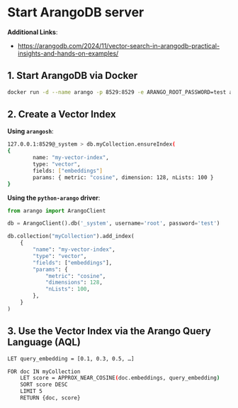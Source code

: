 # Start ArangoDB server

**Additional Links**:
- https://arangodb.com/2024/11/vector-search-in-arangodb-practical-insights-and-hands-on-examples/

## 1. Start ArangoDB via Docker

```bash
docker run -d --name arango -p 8529:8529 -e ARANGO_ROOT_PASSWORD=test arangodb/arangodb:3.12
```

## 2. Create a Vector Index

**Using `arangosh`**:

```bash
127.0.0.1:8529@_system > db.myCollection.ensureIndex(
{
        name: "my-vector-index",
        type: "vector",
        fields: ["embeddings"]
        params: { metric: "cosine", dimension: 128, nLists: 100 }
}
```

**Using the `python-arango` driver**:

```python
from arango import ArangoClient

db = ArangoClient().db('_system', username='root', password='test')

db.collection("myCollection").add_index(
    {
        "name": "my-vector-index",
        "type": "vector",
        "fields": ["embeddings"],
        "params": {
            "metric": "cosine",
            "dimensions": 128,
            "nLists": 100,
        },
    }
)
```

## 3. Use the Vector Index via the Arango Query Language (AQL)

```bash
LET query_embedding = [0.1, 0.3, 0.5, …]

FOR doc IN myCollection
    LET score = APPROX_NEAR_COSINE(doc.embeddings, query_embedding)
    SORT score DESC
    LIMIT 5
    RETURN {doc, score}   
```